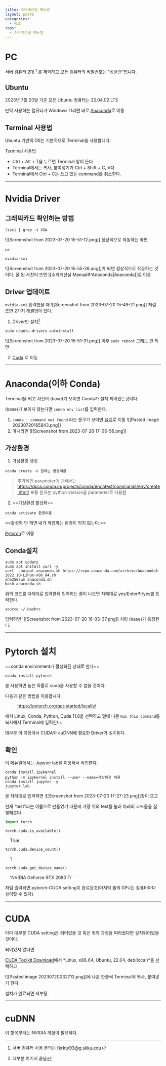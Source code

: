 ```yaml
---
title: 수리계산실 메뉴얼
layout: posts
categories:
  - 학교
tags:
  - 수리계산실 메뉴얼
---
```

# PC
서버 컴퓨터 2대 [^1] 를 제외하고 모든 컴퓨터의 비밀번호는 "성균관"입니다.

## Ubuntu 
2023년 7월 20일 기준 모든 Ubuntu 컴퓨터는 22.04.02 LTS

만약 사용하는 컴퓨터가 Windows 11라면 바로 [Anaconda](#Anaconda)로 이동

## Terminal 사용법
Ubuntu 기반의 OS는 기본적으로 Terminal을 사용합니다.

Terminal 사용법
- Ctrl + Alt + T을 누르면 Terminal 창이 뜬다
- Terminal에서는 복사, 붙여넣기가 Ctrl + Shift + C, V다
- Terminal에서 Ctrl + C는 쓰고 있는 command를 취소한다.

* * *

# Nvidia Driver
## 그래픽카드 확인하는 방법

```
lspci | grep -i VGA
```

![[Screenshot from 2023-07-20 15-51-12.png]] 정상적으로 작동하는 화면

or
```
nvidia-smi
```
![[Screenshot from 2023-07-20 15-55-26.png]]가 되면 정상적으로 작동하는 것이다.
잘 된 사진이 뜨면  [[수리계산실 Manual#^Anaconda|Anaconda]]로 이동

## Driver 업데이트
 `nvidia-smi` 입력했을 때 
 ![[Screenshot from 2023-07-20 15-49-21.png]]
 처럼 뜨면 2가지 해결법이 있다.
 
1. Driver만 설치[^2]
```
sudo ubuntu-drivers autoinstall
```
![[Screenshot from 2023-07-20 15-51-31.png]]
이후 `sudo reboot` 그래도 안 되면 

2. [Cuda](#Cuda) 로 이동
---
# Anaconda(이하 Conda)
Terminal을 켜고
사진의 (base)가 보이면 Conda가 설치 되어있는것이다.

(base)가 보이지 않는다면 `conda env list`를 입력한다.
1. `conda : command not found` 라는 문구가 보이면 [설치](##Conda설치)로 이동
![[Pasted image 20230720165843.png]]
1. 아니라면
![[Screenshot from 2023-07-20 17-06-56.png]]

## 가상환경
1. 가상환경 생성
```
conda create -n 원하는 환경이름 
```
>추가적인 parameter에 관해서는 <https://docs.conda.io/projects/conda/en/latest/commands/env/create.html/>
>보통 원하는 python version을 parameter로 사용함



2. ==가상환경 활성화==
```
conda activate 환경이름
```
==활성화 안 하면 내가 작업하는 환경이 되지 않는다.==

[Pytorch](#Pytorch)로 이동

## Conda설치
```
sudo apt update
sudo apt install curl -y
curl --output anaconda.sh https://repo.anaconda.com/archive/Anaconda3-2022.10-Linux-x86_64.sh
sha256sum anaconda.sh
bash anaconda.sh
```
위의 코드를 차례대로 입력한뒤 입력하는 줄이 나오면 차례대로 yes/Enter키/yes를 입력한다.

```
source ~/.bashrc
```
입력하면
![[Screenshot from 2023-07-20 16-03-37.png]]
처럼 (base)가 등장한다.

* * *

# Pytorch 설치
==conda environment가 활성화된 상태로 한다==
```
conda install pytorch
```
를 사용하면 높은 확률로 cuda를 사용할 수 없을 것이다.

다음과 같은 방법을 이용합시다. 
><https://pytorch.org/get-started/locally/>

에서 Linux, Conda, Python, Cuda 11.8을 선택하고 밑에 나온 `Run this command`를 복사해서 Terminal에 입력한다.

대부분 이 과정에서 CUDA와 cuDNN에 필요한 Driver가 설치된다. 

## 확인

이 메뉴얼에서는 Jupyter lab을 이용해서 확인한다.
```
conda install ipykernel
python -m ipykernel install --user --name=가상환경 이름
conda install jupyter -y
jupyter lab
```
을 차례대로 입력하면 
![[Screenshot from 2023-07-20 17-27-23.png]]창이 뜨고

현재 "test"라는 이름으로 만들었기 때문에 가장 위의 test를 눌러 아래의 코드들을 실행해본다.

```python
import torch
```

```python
torch.cuda.is_available()
```
    True

```python
torch.cuda.device_count()
```

    1


```python
torch.cuda.get_device_name()
```
    'NVIDIA GeForce RTX 2080 Ti'

처럼 출력되면 pytorch-CUDA setting이 완료된것(마지막 줄의 GPU는 컴퓨터마다 상이할 수 있다).

* * *

# CUDA
아마 대부분 CUDA setting은 되어있을 것 혹은 위의 과정을 따라왔다면 설치되어있을 것이다.

되어있지 않다면

[CUDA Toolkit Download](https://developer.nvidia.com/cuda-11-8-0-download-archive?target_os=Linux&target_arch=x86_64&Distribution=Ubuntu&target_version=22.04&target_type=deb_local)에서 *Linux, x86_64, Ubuntu, 22.04, deb(local)*을 선택하고 

![[Pasted image 20230720032713.png]]에 나온 한줄씩 Terminal에 복사, 붙여넣기 한다.

설치가 완료되면 재부팅.

* * *

# cuDNN
이 항목부터는 NVIDIA 계정이 필요하다.


[^1]: 서버 컴퓨터 사용 문의는 fkrkty93@g.skku.edu
[^2]: 대부분 여기서 끝남
